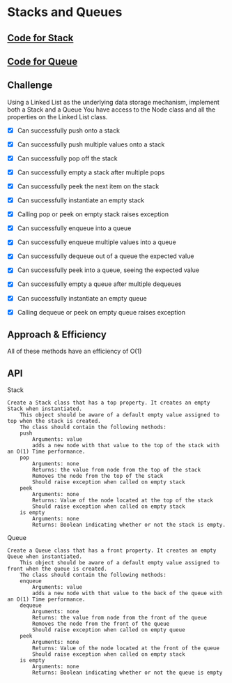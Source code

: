 # Stacks and Queues
## [Code for Stack](python/data_structures/stack.py)
## [Code for Queue](python/data_structures/queue.py)
## Challenge
Using a Linked List as the underlying data storage mechanism,
implement both a Stack and a Queue
You have access to the Node class and all the properties on the Linked List class.

- [x] Can successfully push onto a stack
- [x] Can successfully push multiple values onto a stack
- [x] Can successfully pop off the stack
- [x] Can successfully empty a stack after multiple pops
- [x] Can successfully peek the next item on the stack
- [x] Can successfully instantiate an empty stack
- [x] Calling pop or peek on empty stack raises exception
- [x] Can successfully enqueue into a queue
- [x] Can successfully enqueue multiple values into a queue
- [x] Can successfully dequeue out of a queue the expected value
- [x] Can successfully peek into a queue, seeing the expected value
- [x] Can successfully empty a queue after multiple dequeues
- [x] Can successfully instantiate an empty queue
- [x] Calling dequeue or peek on empty queue raises exception


## Approach & Efficiency
All of these methods have an efficiency of O(1)

## API
Stack

    Create a Stack class that has a top property. It creates an empty Stack when instantiated.
        This object should be aware of a default empty value assigned to top when the stack is created.
        The class should contain the following methods:
        push
            Arguments: value
            adds a new node with that value to the top of the stack with an O(1) Time performance.
        pop
            Arguments: none
            Returns: the value from node from the top of the stack
            Removes the node from the top of the stack
            Should raise exception when called on empty stack
        peek
            Arguments: none
            Returns: Value of the node located at the top of the stack
            Should raise exception when called on empty stack
        is empty
            Arguments: none
            Returns: Boolean indicating whether or not the stack is empty.

Queue

    Create a Queue class that has a front property. It creates an empty Queue when instantiated.
        This object should be aware of a default empty value assigned to front when the queue is created.
        The class should contain the following methods:
        enqueue
            Arguments: value
            adds a new node with that value to the back of the queue with an O(1) Time performance.
        dequeue
            Arguments: none
            Returns: the value from node from the front of the queue
            Removes the node from the front of the queue
            Should raise exception when called on empty queue
        peek
            Arguments: none
            Returns: Value of the node located at the front of the queue
            Should raise exception when called on empty stack
        is empty
            Arguments: none
            Returns: Boolean indicating whether or not the queue is empty

